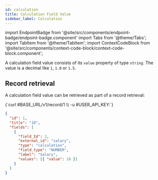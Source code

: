```yaml
---
id: calculation
title: Calculation Field Value
sidebar_label: Calculation
---
```


import EndpointBadge from '@site/src/components/endpoint-badge/endpoint-badge.component'
import Tabs from '@theme/Tabs';
import TabItem from '@theme/TabItem';
import ContextCodeBlock from '@site/src/components/context-code-block/context-code-block.component';

A calculation field value consists of its `value` property of type `string`. The value is a decimal like `1`, `1.0` or `1.5`.

## Record retrieval

<EndpointBadge method="GET" url="https://api.tapeapp.com/v1/record/{record_id}" />

A calculation field value can be retrieved as part of a record retrieval:

<ContextCodeBlock language="shell" title='➡️      Request'>
{`curl #BASE_URL/v1/record/1 \\
  -u #USER_API_KEY:`}
</ContextCodeBlock>

```json title='⬅️      Response'
{
  "id": 1,
  "title": "10",
  "fields": [
    {
      "field_Id": 2,
      "external_id": "salary",
      "type": "calculation",
      "field_type": "NUMBER",
      "label": "Salary",
      "values": [{ "value": 10 }]
    }
  ]
}
```
